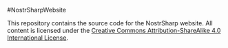 #NostrSharpWebsite

This repository contains the source code for the NostrSharp website.
All content is licensed under the [Creative Commons Attribution-ShareAlike 4.0 International License](http://creativecommons.org/licenses/by-sa/4.0/).
